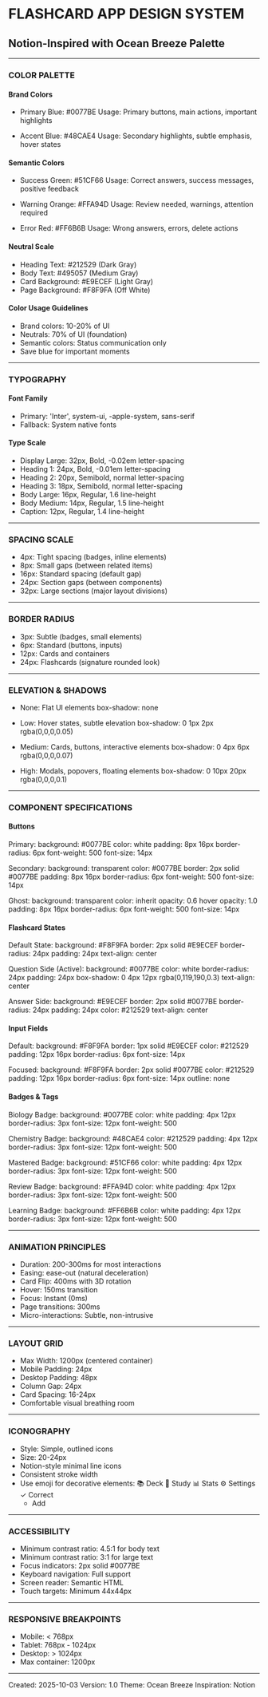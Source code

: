 # FLASHCARD APP DESIGN SYSTEM
## Notion-Inspired with Ocean Breeze Palette

---

### COLOR PALETTE

#### Brand Colors
- Primary Blue: #0077BE
  Usage: Primary buttons, main actions, important highlights
  
- Accent Blue: #48CAE4
  Usage: Secondary highlights, subtle emphasis, hover states

#### Semantic Colors
- Success Green: #51CF66
  Usage: Correct answers, success messages, positive feedback
  
- Warning Orange: #FFA94D
  Usage: Review needed, warnings, attention required
  
- Error Red: #FF6B6B
  Usage: Wrong answers, errors, delete actions

#### Neutral Scale
- Heading Text: #212529 (Dark Gray)
- Body Text: #495057 (Medium Gray)
- Card Background: #E9ECEF (Light Gray)
- Page Background: #F8F9FA (Off White)

#### Color Usage Guidelines
- Brand colors: 10-20% of UI
- Neutrals: 70% of UI (foundation)
- Semantic colors: Status communication only
- Save blue for important moments

---

### TYPOGRAPHY

#### Font Family
- Primary: 'Inter', system-ui, -apple-system, sans-serif
- Fallback: System native fonts

#### Type Scale
- Display Large: 32px, Bold, -0.02em letter-spacing
- Heading 1: 24px, Bold, -0.01em letter-spacing
- Heading 2: 20px, Semibold, normal letter-spacing
- Heading 3: 18px, Semibold, normal letter-spacing
- Body Large: 16px, Regular, 1.6 line-height
- Body Medium: 14px, Regular, 1.5 line-height
- Caption: 12px, Regular, 1.4 line-height

---

### SPACING SCALE

- 4px: Tight spacing (badges, inline elements)
- 8px: Small gaps (between related items)
- 16px: Standard spacing (default gap)
- 24px: Section gaps (between components)
- 32px: Large sections (major layout divisions)

---

### BORDER RADIUS

- 3px: Subtle (badges, small elements)
- 6px: Standard (buttons, inputs)
- 12px: Cards and containers
- 24px: Flashcards (signature rounded look)

---

### ELEVATION & SHADOWS

- None: Flat UI elements
  box-shadow: none

- Low: Hover states, subtle elevation
  box-shadow: 0 1px 2px rgba(0,0,0,0.05)

- Medium: Cards, buttons, interactive elements
  box-shadow: 0 4px 6px rgba(0,0,0,0.07)

- High: Modals, popovers, floating elements
  box-shadow: 0 10px 20px rgba(0,0,0,0.1)

---

### COMPONENT SPECIFICATIONS

#### Buttons
Primary:
  background: #0077BE
  color: white
  padding: 8px 16px
  border-radius: 6px
  font-weight: 500
  font-size: 14px

Secondary:
  background: transparent
  color: #0077BE
  border: 2px solid #0077BE
  padding: 8px 16px
  border-radius: 6px
  font-weight: 500
  font-size: 14px

Ghost:
  background: transparent
  color: inherit
  opacity: 0.6
  hover opacity: 1.0
  padding: 8px 16px
  border-radius: 6px
  font-weight: 500
  font-size: 14px

#### Flashcard States
Default State:
  background: #F8F9FA
  border: 2px solid #E9ECEF
  border-radius: 24px
  padding: 24px
  text-align: center

Question Side (Active):
  background: #0077BE
  color: white
  border-radius: 24px
  padding: 24px
  box-shadow: 0 4px 12px rgba(0,119,190,0.3)
  text-align: center

Answer Side:
  background: #E9ECEF
  border: 2px solid #0077BE
  border-radius: 24px
  padding: 24px
  color: #212529
  text-align: center

#### Input Fields
Default:
  background: #F8F9FA
  border: 1px solid #E9ECEF
  color: #212529
  padding: 12px 16px
  border-radius: 6px
  font-size: 14px

Focused:
  background: #F8F9FA
  border: 2px solid #0077BE
  color: #212529
  padding: 12px 16px
  border-radius: 6px
  font-size: 14px
  outline: none

#### Badges & Tags
Biology Badge:
  background: #0077BE
  color: white
  padding: 4px 12px
  border-radius: 3px
  font-size: 12px
  font-weight: 500

Chemistry Badge:
  background: #48CAE4
  color: #212529
  padding: 4px 12px
  border-radius: 3px
  font-size: 12px
  font-weight: 500

Mastered Badge:
  background: #51CF66
  color: white
  padding: 4px 12px
  border-radius: 3px
  font-size: 12px
  font-weight: 500

Review Badge:
  background: #FFA94D
  color: white
  padding: 4px 12px
  border-radius: 3px
  font-size: 12px
  font-weight: 500

Learning Badge:
  background: #FF6B6B
  color: white
  padding: 4px 12px
  border-radius: 3px
  font-size: 12px
  font-weight: 500

---

### ANIMATION PRINCIPLES

- Duration: 200-300ms for most interactions
- Easing: ease-out (natural deceleration)
- Card Flip: 400ms with 3D rotation
- Hover: 150ms transition
- Focus: Instant (0ms)
- Page transitions: 300ms
- Micro-interactions: Subtle, non-intrusive

---

### LAYOUT GRID

- Max Width: 1200px (centered container)
- Mobile Padding: 24px
- Desktop Padding: 48px
- Column Gap: 24px
- Card Spacing: 16-24px
- Comfortable visual breathing room

---

### ICONOGRAPHY

- Style: Simple, outlined icons
- Size: 20-24px
- Notion-style minimal line icons
- Consistent stroke width
- Use emoji for decorative elements:
  📚 Deck
  🎯 Study
  📊 Stats
  ⚙️ Settings
  ✓ Correct
  + Add

---

### ACCESSIBILITY

- Minimum contrast ratio: 4.5:1 for body text
- Minimum contrast ratio: 3:1 for large text
- Focus indicators: 2px solid #0077BE
- Keyboard navigation: Full support
- Screen reader: Semantic HTML
- Touch targets: Minimum 44x44px

---

### RESPONSIVE BREAKPOINTS

- Mobile: < 768px
- Tablet: 768px - 1024px
- Desktop: > 1024px
- Max container: 1200px

---

Created: 2025-10-03
Version: 1.0
Theme: Ocean Breeze
Inspiration: Notion
